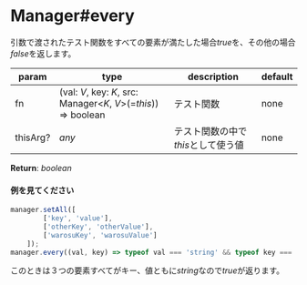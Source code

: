 # Manager#every
引数で渡されたテスト関数をすべての要素が満たした場合*true*を、その他の場合*false*を返します。  
  
**param**|**type**|**description**|**default**  
---|---|---|---  
fn|(val: *V*, key: *K*, src: Manager<*K*, *V*>(=*this*)) => boolean|テスト関数|none  
thisArg?|*any*|テスト関数の中で*this*として使う値|none  
  
**Return**: *boolean*

#### 例を見てください
```js  
manager.setAll([  
		['key', 'value'],  
		['otherKey', 'otherValue'],  
		['warosuKey', 'warosuValue']  
	]);  
manager.every((val, key) => typeof val === 'string' && typeof key === 'string');  
```  
このときは３つの要素すべてがキー、値ともに*string*なので*true*が返ります。  